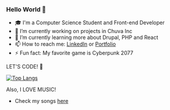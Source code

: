 ### Hello World 👋

- 🎓 I'm a Computer Science Student and Front-end Developer
- 🔭 I’m currently working on projects in Chuva Inc
- 🌱 I’m currently learning more about Drupal, PHP and React
- 📫 How to reach me: [LinkedIn](https://www.linkedin.com/in/linsmar-vital/) or [Portfolio](https://www.linsmarvital.com)
- ⚡ Fun fact: My favorite game is Cyberpunk 2077

LET'S CODE! 🎇

[![Top Langs](https://github-readme-stats.vercel.app/api/top-langs/?username=Linsmar7&layout=compact)](https://github.com/anuraghazra/github-readme-stats)

Also, I LOVE MUSIC!
- Check my songs <a href="https://soundcloud.com/linsmar/tracks" target="_blank">here</a>
